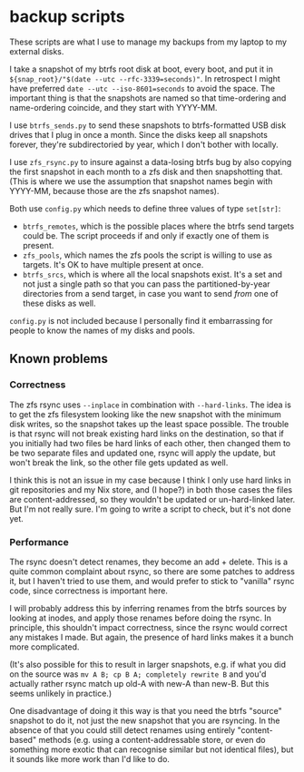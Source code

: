 # backup scripts

These scripts are what I use to manage my backups from my laptop to my external
disks.

I take a snapshot of my btrfs root disk at boot, every boot, and put it in
`${snap_root}/"$(date --utc --rfc-3339=seconds)"`. In retrospect I might have
preferred `date --utc --iso-8601=seconds` to avoid the space. The important
thing is that the snapshots are named so that time-ordering and name-ordering
coincide, and they start with YYYY-MM.

I use `btrfs_sends.py` to send these snapshots to btrfs-formatted USB disk
drives that I plug in once a month. Since the disks keep all snapshots forever,
they're subdirectoried by year, which I don't bother with locally.

I use `zfs_rsync.py` to insure against a data-losing btrfs bug by also copying
the first snapshot in each month to a zfs disk and then snapshotting that. (This
is where we use the assumption that snapshot names begin with YYYY-MM, because
those are the zfs snapshot names).

Both use `config.py` which needs to define three values of type `set[str]`:
- `btrfs_remotes`, which is the possible places where the btrfs send targets
  could be. The script proceeds if and only if exactly one of them is present.
- `zfs_pools`, which names the zfs pools the script is willing to use as
  targets. It's OK to have multiple present at once.
- `btrfs_srcs`, which is where all the local snapshots exist. It's a set and not
  just a single path so that you can pass the partitioned-by-year directories
  from a send target, in case you want to send *from* one of these disks as
  well.

`config.py` is not included because I personally find it embarrassing for people
to know the names of my disks and pools.

## Known problems

### Correctness

The zfs rsync uses `--inplace` in combination with `--hard-links`. The idea is
to get the zfs filesystem looking like the new snapshot with the minimum disk
writes, so the snapshot takes up the least space possible. The trouble is that
rsync will not break existing hard links on the destination, so that if you
initially had two files be hard links of each other, then changed them to be two
separate files and updated one, rsync will apply the update, but won't break the
link, so the other file gets updated as well.

I think this is not an issue in my case because I think I only use hard links in
git repositories and my Nix store, and (I hope?) in both those cases the files
are content-addressed, so they wouldn't be updated or un-hard-linked later. But
I'm not really sure. I'm going to write a script to check, but it's not done yet.

### Performance

The rsync doesn't detect renames, they become an add + delete. This is a quite
common complaint about rsync, so there are some patches to address it, but I
haven't tried to use them, and would prefer to stick to "vanilla" rsync code,
since correctness is important here.

I will probably address this by inferring renames from the btrfs sources by
looking at inodes, and apply those renames before doing the rsync. In principle,
this shouldn't impact correctness, since the rsync would correct any mistakes I
made. But again, the presence of hard links makes it a bunch more complicated.

(It's also possible for this to result in larger snapshots, e.g. if what you
did on the source was `mv A B; cp B A; completely rewrite B` and you'd actually
rather rsync match up old-A with new-A than new-B. But this seems unlikely in
practice.)

One disadvantage of doing it this way is that you need the btrfs "source"
snapshot to do it, not just the new snapshot that you are rsyncing. In the
absence of that you could still detect renames using entirely "content-based"
methods (e.g. using a content-addressable store, or even do something more
exotic that can recognise similar but not identical files), but it sounds like
more work than I'd like to do.
